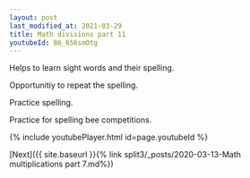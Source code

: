 ```yaml
---
layout: post
last_modified_at: 2021-03-29
title: Math divisions part 11
youtubeId: B6_6S6smOtg
---
```

 
 
Helps to learn sight words and their spelling.

Opportunitiy to repeat the spelling. 

Practice spelling. 
 
Practice for spelling bee competitions. 
 
{% include youtubePlayer.html id=page.youtubeId %}
 
 

[Next]({{ site.baseurl }}{% link  split3/_posts/2020-03-13-Math multiplications part 7.md%})
 
